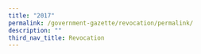 ```yaml
---
title: "2017"
permalink: /government-gazette/revocation/permalink/
description: ""
third_nav_title: Revocation
---
```

